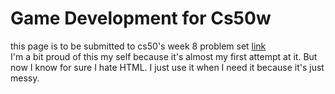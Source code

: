 # Game Development for Cs50w
this page is to be submitted to cs50's week 8 problem set
[link](https://abdoarafh.github.io/game-development-cs50w/)  
I'm a bit proud of this my self because it's almost my first attempt at it. But now I know for sure I hate HTML.
I just use it when I need it because it's just messy.
